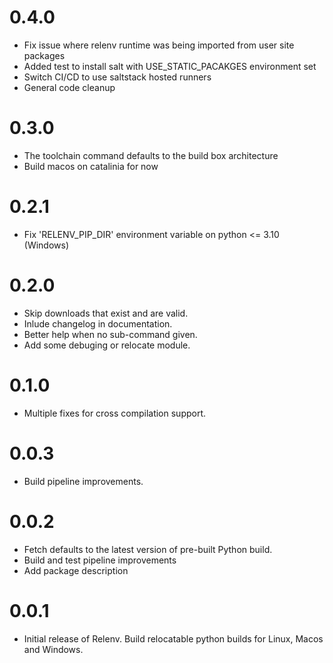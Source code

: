 0.4.0
=====

* Fix issue where relenv runtime was being imported from user site packages
* Added test to install salt with USE_STATIC_PACAKGES environment set
* Switch CI/CD to use saltstack hosted runners
* General code cleanup


0.3.0
=====

* The toolchain command defaults to the build box architecture
* Build macos on catalinia for now

0.2.1
=====

* Fix 'RELENV_PIP_DIR' environment variable on python <= 3.10 (Windows)

0.2.0
=====

* Skip downloads that exist and are valid.
* Inlude changelog in documentation.
* Better help when no sub-command given.
* Add some debuging or relocate module.

0.1.0
=====

* Multiple fixes for cross compilation support.


0.0.3
=====

* Build pipeline improvements.


0.0.2
=====

* Fetch defaults to the latest version of pre-built Python build.
* Build and test pipeline improvements
* Add package description


0.0.1
=====

* Initial release of Relenv. Build relocatable python builds for Linux, Macos and Windows.
